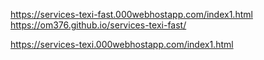https://services-texi-fast.000webhostapp.com/index1.html
https://om376.github.io/services-texi-fast/

https://services-texi.000webhostapp.com/index1.html

